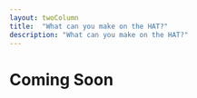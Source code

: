 ```yaml
---
layout: twoColumn
title:  "What can you make on the HAT?"
description: "What can you make on the HAT?"
---
```


# Coming Soon
 
